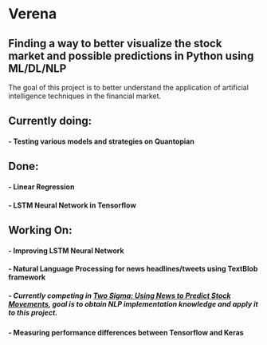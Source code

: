 # Verena

## Finding a way to better visualize the stock market and possible predictions in Python using ML/DL/NLP

The goal of this project is to better understand the application of artificial intelligence techniques in the financial market.

## Currently doing:
#### - Testing various models and strategies on Quantopian

## Done:
#### - Linear Regression
#### - LSTM Neural Network in Tensorflow

## Working On:
#### - Improving LSTM Neural Network
#### - Natural Language Processing for news headlines/tweets using TextBlob framework
##### - Currently competing in [Two Sigma: Using News to Predict Stock Movements](https://www.kaggle.com/c/two-sigma-financial-news/data), goal is to obtain NLP implementation knowledge and apply it to this project. 
#### - Measuring performance differences between Tensorflow and Keras



